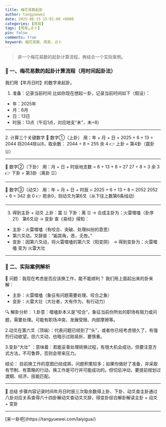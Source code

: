 ```yaml
---
title: 梅花易数起卦
author: tangyuewei
date: 2025-06-15 15:01:00 +0800
categories: [周易]
tags: [周易,占卜]
pin: false
comments: true
keyword: 梅花易数、周易、占卜
---
```


> 讲一个梅花易数的起卦计算流程，再结合一个实际案例。

### 🌟 一、梅花易数的起卦计算流程（用时间起卦法）
我们用【年月日时】的数字来起卦。
1. 准备：记录当前时间
   比如你现在想起一卦，记录当前时间如下（假设）：
- 年：2025年
- 月：6月
- 日：13日
- 时辰：13点（午后1点，对应地支“未”，未=8）

<hr/>
2. 计算三个关键数字
   🔹 数字①（上卦）
   用：年 + 月 + 日
   = 2025 + 6 + 13 = 2044
   将2044除以8，取余数：
   2044 ÷ 8 = 255 余 4
   👉 上卦 = 第4卦（震卦 ☳）
<hr/>
🔹 数字②（下卦）
用：月 + 日 + 时辰地支数
= 6 + 13 + 8 = 27
27 ÷ 8 = 3 余 3
👉 下卦 = 第3卦（离卦 ☲）

<hr/>

🔹 数字③（动爻）
用：年 + 月 + 日 + 时辰
= 2025 + 6 + 13 + 8 = 2052
2052 ÷ 6 = 342 余 0
👉 若余0，则动爻为第6爻（从下往上数第6条线动）

<hr/>

3. 得到主卦 + 动爻
   上卦：震 ☳
   下卦：离 ☲
   → 合成主卦为：火雷噬嗑（卦序21）
   第6爻动 → 变卦
   查《易经》得知：
- 主卦：火雷噬嗑（有咬合、突破、处理纠纷的意思）
- 第六爻动，爻辞是：“姤其角，吝，无咎。”
- 变卦：因第六爻动，将火雷噬嗑的第六爻（阳变阴）
  → 得到变卦为：火雷噬嗑 变为 火雷大壮

<hr/>

### 🧩 二、实际案例解析
🌟 问题：我现在考虑是否应该换工作，能不能顺利？
我们用上面起出来的卦来解：
- 主卦：火雷噬嗑（象征有问题需要处理、咬合之象）
- 变卦：火雷大壮（大壮者，大有作为，有行动力）

🔍 解卦分析：
1.卦意：噬嗑卦本义是“咬合”，象征当前你所处的职场有阻力或问题，需要处理。可能有职场冲突、发展受限、内部摩擦等。

2.动爻在第六爻（顶端）：代表问题已经到了“头”，或者你已经考虑很久了，有强烈行动欲望。但六爻动，也暗示过刚易折，要慎重。

3.变卦“大壮” ：意味着：若能妥善处理转换过程，有很大机会成功，但要注意方式方法，不可鲁莽，否则会带来压力。

结论：
目前换工作的意图已经成熟，问题积累较多；如果你做好了准备，并采取有节制、有策略的行动，换工作是可行并可能成功的。但切忌冲动，要提前规划过渡期、经济、技能匹配。

<hr/>

📝 总结
步骤内容记录时间年月日时辰三次取余数得上卦、下卦、动爻查主卦通过八卦对应关系查得六十四卦解动爻查动爻爻辞，得变卦综合解卦解读主卦 + 动爻 + 变卦

<hr/>
[来一卦吧](https://tangyuewei.com/laiyigua/)
